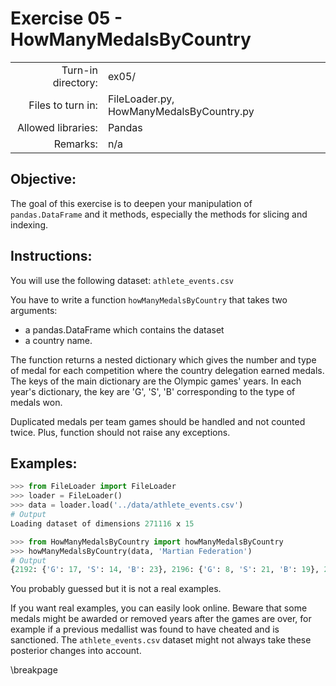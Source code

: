# Exercise 05 - HowManyMedalsByCountry

|                         |                    |
| -----------------------:| ------------------ |
|   Turn-in directory:    |  ex05/              |
|   Files to turn in:     |  FileLoader.py, HowManyMedalsByCountry.py |
|   Allowed libraries:    |  Pandas            |
|   Remarks:              |  n/a               |

## Objective:
The goal of this exercise is to deepen your manipulation of `pandas.DataFrame` and it methods, especially the methods for slicing and indexing.

## Instructions:
You will use the following dataset: `athlete_events.csv`

You have to write a function `howManyMedalsByCountry` that takes two arguments:
* a pandas.DataFrame which contains the dataset  
* a country name.

The function returns a nested dictionary which gives the number and type of medal for each competition where the country delegation earned medals.  
The keys of the main dictionary are the Olympic games' years. In each year's dictionary, the key are 'G', 'S', 'B' corresponding to the type of medals won.

Duplicated medals per team games should be handled and not counted twice. Plus, function should not raise any exceptions.

## Examples:

```python
>>> from FileLoader import FileLoader
>>> loader = FileLoader()
>>> data = loader.load('../data/athlete_events.csv')
# Output
Loading dataset of dimensions 271116 x 15

>>> from HowManyMedalsByCountry import howManyMedalsByCountry
>>> howManyMedalsByCountry(data, 'Martian Federation')
# Output
{2192: {'G': 17, 'S': 14, 'B': 23}, 2196: {'G': 8, 'S': 21, 'B': 19}, 2200: {'G': 26, 'S': 19, 'B': 7}}
```
You probably guessed but it is not a real examples.

If you want real examples, you can easily look online. Beware that some medals might be awarded or removed years after the games are over, for example if a previous medallist was found to have cheated and is sanctioned. The `athlete_events.csv` dataset might not always take these posterior changes into account.

\breakpage

